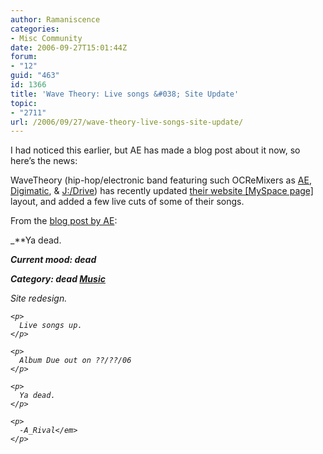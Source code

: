 ```yaml
---
author: Ramaniscence
categories:
- Misc Community
date: 2006-09-27T15:01:44Z
forum:
- "12"
guid: "463"
id: 1366
title: 'Wave Theory: Live songs &#038; Site Update'
topic:
- "2711"
url: /2006/09/27/wave-theory-live-songs-site-update/
---
```


I had noticed this earlier, but AE has made a blog post about it now, so here&#8217;s the news:

WaveTheory (hip-hop/electronic band featuring such OCReMixers as <a href="http://www.ocremix.org/remixer/ae/" target="_blank">AE</a>, <a href="http://www.ocremix.org/remixer/digimatic/" target="_self">Digimatic</a>, & <a href="http://www.ocremix.org/remixer/jdrive/" target="_blank">J:/Drive</a>) has recently updated <a href="http://www.myspace.com/wavetheory" target="_self">their website [MySpace page]</a> layout, and added a few live cuts of some of their songs.
  
From the <a href="http://blog.myspace.com/index.cfm?fuseaction=blog.view&#038;friendID=2361172&#038;blogID=173267982" target="_blank">blog post by AE</a>:

_**Ya dead.</p> 

</strong></em>

<p class="blogSubject">
  <em><strong>Current mood: dead</p> 
  
  <p>
    Category: dead <a href="http://blog.myspace.com/index.cfm?fuseaction=blog.viewCategory&#038;FriendID=2361172&#038;BlogCategoryID=15">Music</a></strong></em>
  </p>
  
  <p>
    <em>Site redesign.</p> 
    
    <p>
      Live songs up.
    </p>
    
    <p>
      Album Due out on ??/??/06
    </p>
    
    <p>
      Ya dead.
    </p>
    
    <p>
      -A_Rival</em>
    </p>
